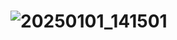 # ![20250101_141501](https://github.com/user-attachments/assets/f9f430ec-b240-44d1-9f95-b98cdec484c4)
